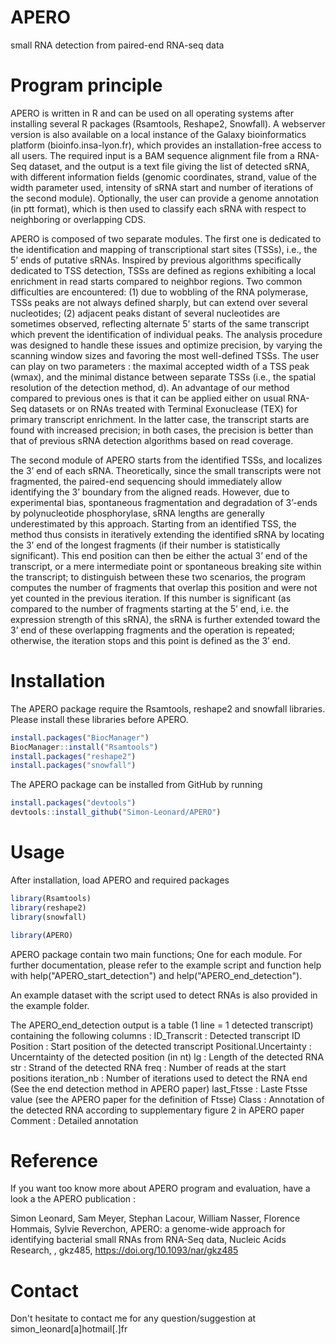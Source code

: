 # APERO
small RNA detection from paired-end RNA-seq data

# Program principle
APERO is written in R and can be used on all operating systems after installing several R packages (Rsamtools, Reshape2, Snowfall). A webserver version is also available on a local instance of the Galaxy bioinformatics platform (bioinfo.insa-lyon.fr), which provides an installation-free access to all users. The required input is a BAM sequence alignment file from a RNA-Seq dataset, and the output is a text file giving the list of detected sRNA, with different information fields (genomic coordinates, strand, value of the width parameter used, intensity of sRNA start and number of iterations of the second module). Optionally, the user can provide a genome annotation (in ptt format), which is then used to classify each sRNA with respect to neighboring or overlapping CDS.

 APERO is composed of two separate modules. The first one is dedicated to the identification and mapping of transcriptional start sites (TSSs), i.e., the 5’ ends of putative sRNAs. Inspired by previous algorithms specifically dedicated to TSS detection, TSSs are defined as regions exhibiting a local enrichment in read starts compared to neighbor regions. Two common difficulties are encountered: (1) due to wobbling of the RNA polymerase, TSSs peaks are not always defined sharply, but can extend over several nucleotides; (2) adjacent peaks distant of several nucleotides are sometimes observed, reflecting alternate 5’ starts of the same transcript which prevent the identification of individual peaks. The analysis procedure was designed to handle these issues and optimize precision, by varying the scanning window sizes and favoring the most well-defined TSSs. The user can play on two parameters : the maximal accepted width of a TSS peak (wmax), and the minimal distance between separate TSSs (i.e., the spatial resolution of the detection method, d). An advantage of our method compared to previous ones is that it can be applied either on usual RNA-Seq datasets or on RNAs treated with Terminal Exonuclease (TEX) for primary transcript enrichment. In the latter case, the transcript starts are found with increased precision; in both cases, the precision is better than that of previous sRNA detection algorithms based on read coverage. 
 
The second module of APERO starts from the identified TSSs, and localizes the 3’ end of each sRNA. Theoretically, since the small transcripts were not fragmented, the paired-end sequencing should immediately allow identifying the 3’ boundary from the aligned reads. However, due to experimental bias, spontaneous fragmentation and degradation of 3’-ends by polynucleotide phosphorylase, sRNA lengths are generally underestimated by this approach. Starting from an identified TSS, the method thus consists in iteratively extending the identified sRNA by locating the 3’ end of the longest fragments (if their number is statistically significant). This end position can then be either the actual 3’ end of the transcript, or a mere intermediate point or spontaneous breaking site within the transcript; to distinguish between these two scenarios, the program computes the number of fragments that overlap this position and were not yet counted in the previous iteration. If this number is significant (as compared to the number of fragments starting at the 5’ end, i.e. the expression strength of this sRNA), the sRNA is further extended toward the 3’ end of these overlapping fragments and the operation is repeated; otherwise, the iteration stops and this point is defined as the 3’ end.

# Installation 
The APERO package require the Rsamtools, reshape2 and snowfall libraries. Please install these libraries before APERO.

```R
install.packages("BiocManager")
BiocManager::install("Rsamtools")
install.packages("reshape2")
install.packages("snowfall")
```

The APERO package can be installed from GitHub by running

```R
install.packages("devtools")
devtools::install_github("Simon-Leonard/APERO")
```


# Usage
After installation, load APERO and required packages

```R
library(Rsamtools)
library(reshape2)
library(snowfall)

library(APERO)
```

APERO package contain two main functions; One for each module. 
For further documentation, please refer to the example script and function help with help("APERO_start_detection") and help("APERO_end_detection"). 

An example dataset with the script used to detect RNAs is also provided in the example folder.

The APERO_end_detection output is a table (1 line = 1 detected transcript) containing the following columns :
ID_Transcrit : Detected transcript ID
Position : Start position of the detected transcript
Positional.Uncertainty : Uncerntainty of the detected position (in nt)
lg : Length of the detected RNA
str : Strand of the detected RNA
freq : Number of reads at the start positions
iteration_nb : Number of iterations used to detect the RNA end (See the end detection method in APERO paper)
last_Ftsse : Laste Ftsse value (see the APERO paper for the definition of Ftsse)
Class : Annotation of the detected RNA according to supplementary figure 2 in APERO paper
Comment : Detailed annotation

# Reference
If you want too know more about APERO program and evaluation, have a look a the APERO publication :

Simon Leonard, Sam Meyer, Stephan Lacour, William Nasser, Florence Hommais, Sylvie Reverchon, APERO: a genome-wide approach for identifying bacterial small RNAs from RNA-Seq data, Nucleic Acids Research, , gkz485, https://doi.org/10.1093/nar/gkz485

# Contact
Don't hesitate to contact me for any question/suggestion at simon_leonard[a]hotmail[.]fr
